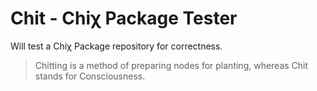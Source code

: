 Chit - Chiχ Package Tester
==========================

Will test a Chiχ Package repository for correctness.

> Chitting is a method of preparing nodes for planting, whereas Chit stands for Consciousness.
